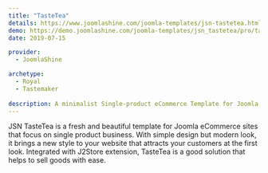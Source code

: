 ```yaml
---
title: "TasteTea"
details: https://www.joomlashine.com/joomla-templates/jsn-tastetea.html
demo: https://demo.joomlashine.com/joomla-templates/jsn_tastetea/pro/tastetea/
date: 2019-07-15

provider: 
  - JoomlaShine

archetype:
  - Royal
  - Tastemaker
  
description: A minimalist Single-product eCommerce Template for Joomla
---
```


JSN TasteTea is a fresh and beautiful template for Joomla eCommerce sites that focus on single product business. With simple design but modern look, it brings a new style to your website that attracts your customers at the first look. Integrated with J2Store extension, TasteTea is a good solution that helps to sell goods with ease.